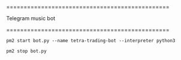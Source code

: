 
===============================================

Telegram music bot

===============================================

```
pm2 start bot.py --name tetra-trading-bot --interpreter python3
```
```
pm2 stop bot.py
```

